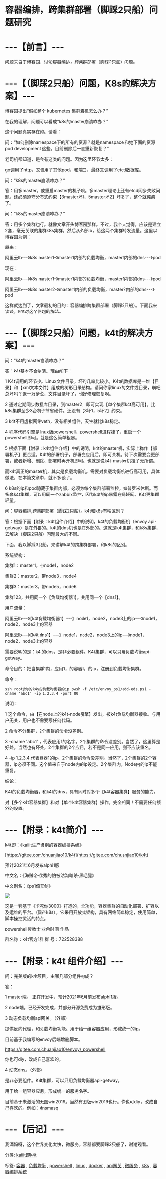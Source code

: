 ﻿---
categories: k4t2
layout: post
permalink: /k4t2/容器编排，跨集群部署（脚踩2只船）问题研究
---



# 容器编排，跨集群部署（脚踩2只船）问题研究


# ---【前言】---


问题来自于博客园，讨论容器编排，跨集群部署（脚踩2只船）问题。

# ---【（脚踩2只船）问题，K8s的解决方案】---

博客园提出“假如整个 kubernetes 集群宕机怎么办？”

在我的理解，问题可以看成“k8s的master崩溃咋办？”

这个问题真实存在的。请看：

问：“如何删除namespace下的所有的资源？就是namespace 和她下面的资源 pod development 这些。目前删除后一直重新恢复？”

老司机都知道，是会有这类的问题。因为这里环节太多：

go调用了http，又调用了其他pod，和端口，最终又调用了etcd数据库。

问：“k8s的master崩溃咋办？”

答：用多master，或重启master的机子呗。多master理论上还有etcd同步失败问题。还必须遵守分布式约束【3master坏1，5master坏2】坏多了，整个就瘫痪了。

问：“k8s的master崩溃咋办？”

答：用多个集群也行。就像文章开头博客园那样。不过，我个人觉得，应该是建立2套，毫无关联的集群k8s集群，然后从外部lb，给这两个集群转发流量。这里以博客园为例：

原来：

阿里云lb---》k8s master1-》master1内部的负载均衡，master1内部的dns---》pod

现在：

阿里云lb---》k8s master1-》master1内部的负载均衡，master1内部的dns---》pod

阿里云lb---》k8s master2-》master1内部的负载均衡，master2内部的dns---》pod

这样就达到了，文章最初的目的：容器编排跨集群部署（脚踩2只船）。下面我来谈谈，k4t对这个问题的解法。

# ---【（脚踩2只船）问题，k4t的解决方案】---

问：“k4t的master崩溃咋办？”

答：k4t基本不会崩溃。理由如下：

1 K4t调用的环节少。Linux文件目录，坏的几率比较小。K4t的数据库是一堆【目录】和【xml文本文件】组成的树形目录结构。请问你家linux的文件或目录，崩吧总坏吗？退一万步说，文件目录坏了，也好修理恢复啊。

2 通过定期同步数据库目录，到master2，即可实现【单个集群k4t高可用】。比k8s集群至少3台机子节省硬件。还没有【3坏1，5坏2】约束。

3 k4t不用虚拟网络veth，没有相关组件，天生就比k8s稳定。

4 程序代码引擎是linux版powershell，powershell进程挂了，重启一个powershell即可。就是这么简单粗暴。

5 根据下面【附录：k4t组件介绍】中的说明，k4t的master机，实际上称作【部署机子】更合适。K4t的部署机子，部署完应用后，即可关机。待下次需要变更部署，或者新增、删除、部署时再开机即可。也就是说k4t-master机挂了无所谓。

而k4t真正的master机，其实是负载均衡机。需要对负载均衡机进行高可用，具体做法，在本篇文章中，就不多谈了。

6 k8s的ip和pod隐藏于集群内部，必须为每个集群部署监控，如普罗米休斯。而多套k4t集群，可以用同一个zabbix监控，因为k4t的ip暴露在局域网。K4t更集群轻量。

问：容器编排,跨集群部署（脚踩2只船）。k4t和k8s有啥区别？

答：根据下面【附录：k4t组件介绍】中的说明，k4t的负载均衡机（envoy api-getway）是在外部的。k4t的dns机也是在外部的。这就是k4t集群，和k8s集群，去解决（脚踩2只船）问题最大的不同。

下面，我以脚踩3只船，来讲解k4t的跨集群部署，和k8s的区别。

系统架构：

集群1：master1，带node1，node2

集群2：master2，带node3，node4

集群3：master3，带node5，node6

集群123，共用同一个【负载均衡器1】。共用同一个【dns1】。

用户流量：

阿里云lb---》【k4t负载均衡器1】---》node1，node2，node3上的ip---》node1，node2，node3上的容器

阿里云lb---》【k4t dns1】---》node1，node2，node3上的ip---》node1，node2，node3上的容器

需要说明的是：k4t的dns，是非必要组件。K4t集群，可以只用负载均衡api-getway。

命令目的：把当集群1内，应用1，的容器1，的ip，注册到负载均衡集群。

命令：

```
ssh root@你的k4y的负载均衡器的ip pwsh -f /etc/envoy_ps1/add-eds.ps1 -cname 'abc1' -ip 1.2.3.4 -port 80
```

说明：

1 这个命令，由【在node上的k4t-node引擎】发出，被k4t负载均衡器接收。与用户无关，用户也不需要写任何代码。

2 命令不分集群，2个集群的命令没差别。

3 -cname 'abc1' ，代表应用1的名字。2个集群的命令没差别。当然了，这里算是好处。当然也有坏处，2个集群的2个应用，若不是同一应用，则不应该重名。

4 -ip 1.2.3.4 代表容器1的ip。2个集群的命令没差别。当然了，2个集群的2个容器，ip必须不同。这个值来自于node内的ip设定。2个集群内，Node内的ip不能重复。

结论：

K4t的负载均衡器，和k4t的dns，具有同时对多个【k4t容器集群】服务的能力。

对【多个k4t容器集群】和对【单个k4t容器集群】操作，完全相同！不需要任何额外的设置。

# ---【附录：k4t简介】---

k4t即：《kaiiit生产级别的容器编排系统》

[https://gitee.com/chuanjiao10/k4t](https://gitee.com/chuanjiao10/k4t)

预计2021年6月发布alphi1版

中文名：《海贼帝·优秀的怕被沽沟暗杀·黑毛腿》

中文别名：《ps1倚天剑》

![](https://img2020.cnblogs.com/blog/456691/202101/456691-20210125202544886-71634545.jpg)

这是一套基于《卡死你3000》打造的，全功能，容器集群的自动化部署、扩容以及运维的平台。（国产k8s）。它采用开放式架构，具有网络简单稳定，使用简单，脚本操控灵活的特点。

powershell传教士 业余时间 作品

群名称：k4t官方1群  群   号：722528388

# ---【附录：k4t 组件介绍】---

问：完美版的k4t项目，由哪几部分组件构成？

答：

1 master端。 正在开发中，预计2021年6月前发布alphi1版。

2 node端。已经开发完成，并部分开源免费成为雏形版。

3 动态负载均衡api网关。（外部）

提供反向代理，和负载均衡功能。用于给一组容器应用，形成统一的ip。

目前基于我编写的envoy后端增删脚本。

https://gitee.com/chuanjiao10/envoy\_powershell

你也可diy，改成自己喜欢的。

4 动态dns。（外部）

是非必要组件。K4t集群，可以只用负载均衡器api-getway。

用于给一组容器应用，形成统一的服务名字。

目前基于未激活的无图win2019。当然有图版win2019也行。你也可diy，改成自己喜欢的。例如：dnsmasq

# ---【后记】---

我滴妈呀，这个世界变化太快，微服务，容器都要脚踩2只船了，谢谢观看。

分类: [kaiiit即k4t](https://www.cnblogs.com/piapia/category/1921541.html)

标签: [容器](https://www.cnblogs.com/piapia/tag/%E5%AE%B9%E5%99%A8/) , [负载均衡](https://www.cnblogs.com/piapia/tag/%E8%B4%9F%E8%BD%BD%E5%9D%87%E8%A1%A1/) , [powershell](https://www.cnblogs.com/piapia/tag/powershell/) , [linux](https://www.cnblogs.com/piapia/tag/linux/) , [docker](https://www.cnblogs.com/piapia/tag/docker/) , [api网关](https://www.cnblogs.com/piapia/tag/api%E7%BD%91%E5%85%B3/) , [微服务](https://www.cnblogs.com/piapia/tag/%E5%BE%AE%E6%9C%8D%E5%8A%A1/) , [k8s](https://www.cnblogs.com/piapia/tag/k8s/) , [容器编排系统](https://www.cnblogs.com/piapia/tag/%E5%AE%B9%E5%99%A8%E7%BC%96%E6%8E%92%E7%B3%BB%E7%BB%9F/)
